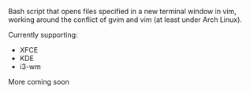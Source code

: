 Bash script that opens files specified in a new terminal window in vim, working around the conflict of gvim and vim (at least under Arch Linux).

Currently supporting:
- XFCE
- KDE
- i3-wm

More coming soon
